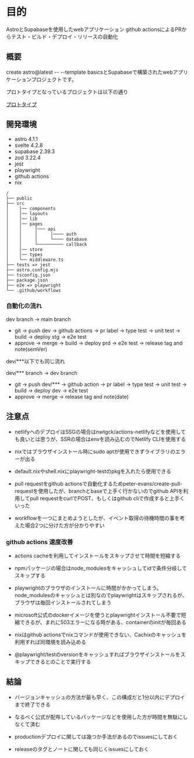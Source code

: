# 目的

AstroとSupabaseを使用したwebアプリケーション
github actionsによるPRからテスト・ビルド・デプロイ・リリースの自動化

## 概要

create astro@latest -- --template basicsとSupabaseで構築されたwebアプリケーションプロジェクトです。

プロトタイプとなっているプロジェクトは以下の通り

[プロトタイプ](https://github.com/k-gitest/astro-svelte-supabase-prototype)

## 開発環境

- astro 4.1.1
- svelte 4.2.8
- supabase 2.39.3
- zod 3.22.4
- jest
- playwright
- github actions
- nix

```text
/ 
├── public 
├── src
│    │── components
│    │── layouts
│    │── lib
│    │── pages
│    │     │─── api
│    │     │     │──── auth
│    │     │     └──── database
│    │     └────────── callback
│    │── store
│    │── types
│    └── middleware.ts
├── tests => jest
├── astro.config.mjs
├── tsconfig.json
├── package.json
├── e2e => playwright
└── .github/workflows
```

### 自動化の流れ

dev branch -> main branch 

- git -> push dev -> github actions -> pr label -> type test -> unit test -> build -> deploy stg -> e2e test
- approve -> merge -> build -> deploy prd -> e2e test -> release tag and note(semVer)

dev/***以下でも同じ流れ

dev/*** branch -> dev branch

- git -> push dev/*** -> github action -> pr label -> type test -> unit test -> build -> deploy dev -> e2e test
- approve -> merge -> release tag and note(date)

## 注意点

- netlifyへのデプロイはSSGの場合はnwtgck/actions-netlifyなどを使用しても良いとは思うが、SSRの場合はenvを読み込むのでNetlify CLIを使用する

- nixではブラウザインストール時にsudo aptが使用できずライブラリのエラーが出る

- default.nixやshell.nixにplaywright-testのpkgを入れたら使用できる

- pull requestをgithub actionsで自動化するためpeter-evans/create-pull-requestを使用したが、branchとbaseで上手く行かないのでgithub APIを利用してpull requestをcurlでPOST、もしくはgithub cliで作成すると上手くいった

- workflowを一つにまとめようとしたが、イベント取得の待機時間の事を考えた場合2つに分けた方が分かりやすい

### github actions 速度改善

- actions cacheを利用してインストールをスキップさせて時間を短縮する

- npmパッケージの場合はnode_modulesをキャッシュしてidで条件分岐してスキップする

- playwrightのブラウザのインストールに時間がかかってしまう。node_modulesのキャッシュとは別なのでplaywrightはスキップされるが、ブラウザは毎回インストールされてしまう

- microsoft公式のdockerイメージを使うとplaywrightインストール不要で短縮できるが、まれに503エラーになる時がある、containerのinitが毎回ある

- nixはgithub actionsでnixコマンドが使用できない、Cachixのキャッシュを利用すれば同環境を読み込める

- @playwright/testのversionをキャッシュすればブラウザインストールをスキップできるとのことで実行する

## 結論

- バージョンキャッシュの方法が最も早く、この構成だと1分以内にデプロイまで終了できる

- なるべく公式が配布しているパッケージなどを使用した方が時間を無駄にしなくて済む

- productionデプロイに関しては幾つか手法があるのでissuesにしておく

- releaseのタグとノートに関しても同じくissuesにしておく
